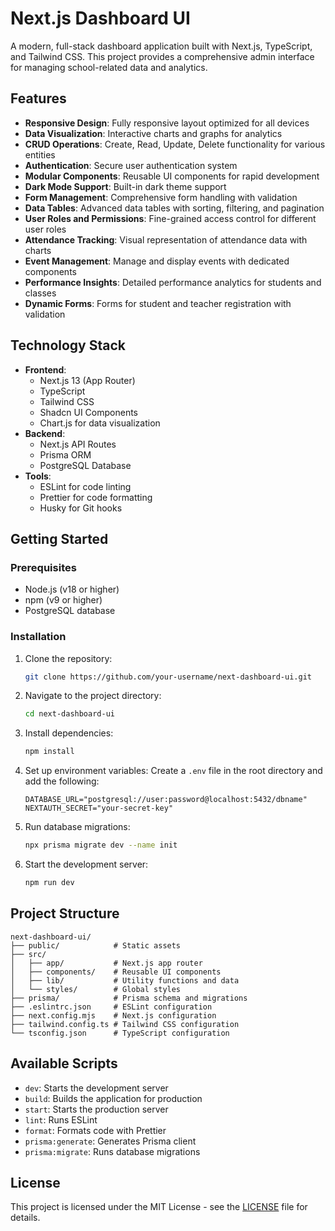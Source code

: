 # Next.js Dashboard UI

A modern, full-stack dashboard application built with Next.js, TypeScript, and Tailwind CSS. This project provides a comprehensive admin interface for managing school-related data and analytics.

## Features

- **Responsive Design**: Fully responsive layout optimized for all devices
- **Data Visualization**: Interactive charts and graphs for analytics
- **CRUD Operations**: Create, Read, Update, Delete functionality for various entities
- **Authentication**: Secure user authentication system
- **Modular Components**: Reusable UI components for rapid development
- **Dark Mode Support**: Built-in dark theme support
- **Form Management**: Comprehensive form handling with validation
- **Data Tables**: Advanced data tables with sorting, filtering, and pagination
- **User Roles and Permissions**: Fine-grained access control for different user roles
- **Attendance Tracking**: Visual representation of attendance data with charts
- **Event Management**: Manage and display events with dedicated components
- **Performance Insights**: Detailed performance analytics for students and classes
- **Dynamic Forms**: Forms for student and teacher registration with validation

## Technology Stack

- **Frontend**: 
  - Next.js 13 (App Router)
  - TypeScript
  - Tailwind CSS
  - Shadcn UI Components
  - Chart.js for data visualization
- **Backend**:
  - Next.js API Routes
  - Prisma ORM
  - PostgreSQL Database
- **Tools**:
  - ESLint for code linting
  - Prettier for code formatting
  - Husky for Git hooks

## Getting Started

### Prerequisites

- Node.js (v18 or higher)
- npm (v9 or higher)
- PostgreSQL database

### Installation

1. Clone the repository:
   ```bash
   git clone https://github.com/your-username/next-dashboard-ui.git
   ```

2. Navigate to the project directory:
   ```bash
   cd next-dashboard-ui
   ```

3. Install dependencies:
   ```bash
   npm install
   ```

4. Set up environment variables:
   Create a `.env` file in the root directory and add the following:
   ```env
   DATABASE_URL="postgresql://user:password@localhost:5432/dbname"
   NEXTAUTH_SECRET="your-secret-key"
   ```

5. Run database migrations:
   ```bash
   npx prisma migrate dev --name init
   ```

6. Start the development server:
   ```bash
   npm run dev
   ```

## Project Structure

```
next-dashboard-ui/
├── public/            # Static assets
├── src/
│   ├── app/           # Next.js app router
│   ├── components/    # Reusable UI components
│   ├── lib/           # Utility functions and data
│   └── styles/        # Global styles
├── prisma/            # Prisma schema and migrations
├── .eslintrc.json     # ESLint configuration
├── next.config.mjs    # Next.js configuration
├── tailwind.config.ts # Tailwind CSS configuration
└── tsconfig.json      # TypeScript configuration
```

## Available Scripts

- `dev`: Starts the development server
- `build`: Builds the application for production
- `start`: Starts the production server
- `lint`: Runs ESLint
- `format`: Formats code with Prettier
- `prisma:generate`: Generates Prisma client
- `prisma:migrate`: Runs database migrations

## License

This project is licensed under the MIT License - see the [LICENSE](LICENSE) file for details.
